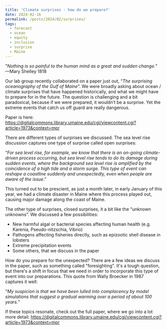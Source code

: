 ```yaml
---
title: 'Climate surprises - how do we prepare?'
date: 2024-02-16
permalink: /posts/2024/02/surprises/
tags:
  - forecast
  - ocean
  - equity
  - inclusion
  - surprise
  - Maine
---
```


"_Nothing is so painful to the human mind as a great and sudden change._" —Mary Shelley 1818

Our lab group recently collaborated on a paper just out, “_The surprising oceanography of the Gulf of Maine_”. We were broadly asking about ocean / climate surprises that have happened historically, and what we might have to prepare for in the future. The question is challenging and a bit paradoxical, because if we were prepared, it wouldn’t be a surprise. Yet the extreme events that catch us off guard are really dangerous.

Paper is here: <https://digitalcommons.library.umaine.edu/cgi/viewcontent.cgi?article=1973&context=mpr>

There are different types of surprises we discussed. The sea level rise discussion captures one type of surprise called open surprises:

“_For sea level rise, for example, we know that there is an on-going
climate-driven process occurring, but sea level rise tends to
do its damage during sudden events, where the background
sea level rise is amplified by the coincidence of a high tide
and a storm surge. This type of event can reshape a coastline
suddenly and unexpectedly, even when people are aware
of the issue_.”

This turned out to be prescient, as just a month later, in early January of this year, we had a climate disaster in Maine where this process played out, causing major damage along the coast of Maine.

The other type of surprises, closed surprises, it a bit like the “unknown unknowns”. We discussed a few possibilities:
 - New harmful algal or bacterial species affecting human health (e.g. Karenia, Pseudo-nitzschia, Vibrio)
 - Pathogens affecting fisheries directly, such as epizootic shell disease in lobsters
 - Extreme precipitation events
 - Some others, that we discuss in the paper

How do you prepare for the unexpected? There are a few ideas we discuss in the paper, such as something called "foresighting". It's a tough question, but there's a shift in focus that we need in order to incorporate this type of event into our preparations. This quote from Wally Broecker in 1987 captures it well:

"_My suspicion is that we have been lulled into complacency
by model simulations that suggest a gradual warming over a
period of about 100 years._"

If these topics resonate, check out the full paper, where we go into a lot more detail: <https://digitalcommons.library.umaine.edu/cgi/viewcontent.cgi?article=1973&context=mpr>


